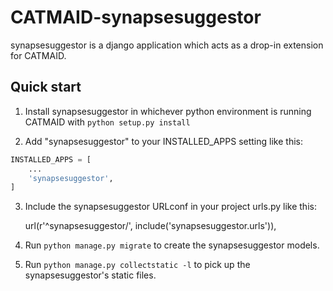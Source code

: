 # CATMAID-synapsesuggestor

synapsesuggestor is a django application which acts as a drop-in
extension for CATMAID.

## Quick start

1. Install synapsesuggestor in whichever python environment is running
CATMAID with `python setup.py install`

2. Add "synapsesuggestor" to your INSTALLED_APPS setting like this:

```python
INSTALLED_APPS = [
    ...
    'synapsesuggestor',
]
```

3. Include the synapsesuggestor URLconf in your project urls.py like this:

    url(r'^synapsesuggestor/', include('synapsesuggestor.urls')),

4. Run `python manage.py migrate` to create the synapsesuggestor models.

5. Run `python manage.py collectstatic -l` to pick up the
synapsesuggestor's static files.
